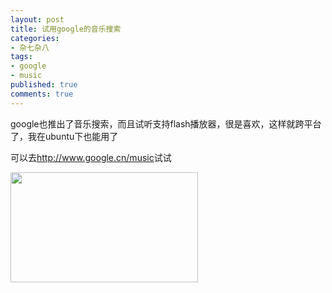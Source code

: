 ```yaml
---
layout: post
title: 试用google的音乐搜索
categories:
- 杂七杂八
tags:
- google
- music
published: true
comments: true
---
```

<p>google也推出了音乐搜索，而且试听支持flash播放器，很是喜欢，这样就跨平台了，我在ubuntu下也能用了</p>

<p>可以去<a href="http://www.google.cn/music" target="_blank">http://www.google.cn/music</a>试试</p>

<p><a href="{{site.url}}/media/2008/08/akepxxza4oktos.jpg"><img class="alignnone size-medium wp-image-222" title="akepxxza4oktos" src="{{site.url}}/media/2008/08/akepxxza4oktos-300x176.jpg" alt="" width="300" height="176" /></a></p>
